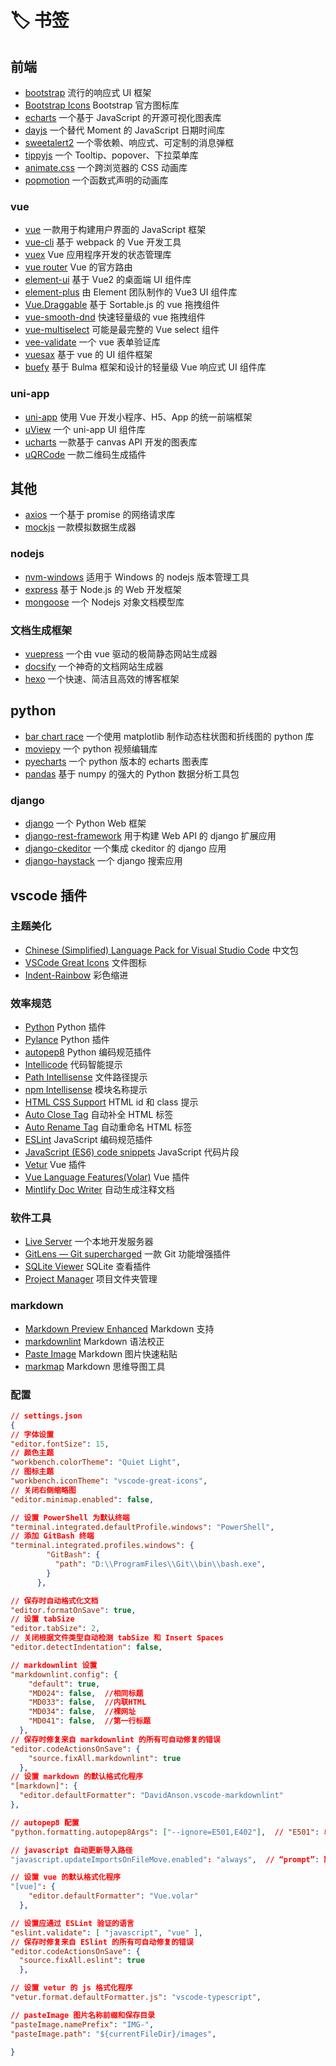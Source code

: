 # 🏷️ 书签

## 前端

- [bootstrap](https://github.com/twbs/bootstrap) 流行的响应式 UI 框架
- [Bootstrap Icons](https://github.com/twbs/icons) Bootstrap 官方图标库
- [echarts](https://github.com/apache/echarts) 一个基于 JavaScript 的开源可视化图表库
- [dayjs](https://github.com/iamkun/dayjs) 一个替代 Moment 的 JavaScript 日期时间库
- [sweetalert2](https://github.com/sweetalert2/sweetalert2) 一个零依赖、响应式、可定制的消息弹框
- [tippyjs](https://github.com/atomiks/tippyjs) 一个 Tooltip、popover、下拉菜单库
- [animate.css](https://github.com/animate-css/animate.css) 一个跨浏览器的 CSS 动画库
- [popmotion](https://github.com/Popmotion/popmotion) 一个函数式声明的动画库

### vue

- [vue](https://github.com/vuejs/vue) 一款用于构建用户界面的 JavaScript 框架
- [vue-cli](https://github.com/vuejs/vue-cli) 基于 webpack 的 Vue 开发工具
- [vuex](https://github.com/vuejs/vuex)  Vue 应用程序开发的状态管理库
- [vue router](https://github.com/vuejs/router) Vue 的官方路由
- [element-ui](https://github.com/ElemeFE/element) 基于 Vue2 的桌面端 UI 组件库
- [element-plus](https://github.com/element-plus/element-plus) 由 Element 团队制作的 Vue3 UI 组件库
- [Vue.Draggable](https://github.com/SortableJS/Vue.Draggable) 基于 Sortable.js 的 vue 拖拽组件
- [vue-smooth-dnd](https://github.com/kutlugsahin/vue-smooth-dnd) 快速轻量级的 vue 拖拽组件
- [vue-multiselect](https://github.com/shentao/vue-multiselect) 可能是最完整的 Vue select 组件
- [vee-validate](https://github.com/logaretm/vee-validate) 一个 vue 表单验证库
- [vuesax](https://github.com/lusaxweb/vuesax) 基于 vue 的 UI 组件框架
- [buefy](https://github.com/buefy/buefy) 基于 Bulma 框架和设计的轻量级 Vue 响应式 UI 组件库

### uni-app

- [uni-app](https://github.com/dcloudio/uni-app) 使用 Vue 开发小程序、H5、App 的统一前端框架
- [uView](https://github.com/umicro/uView2.0) 一个 uni-app UI 组件库
- [ucharts](https://www.ucharts.cn/v2/#/) 一款基于 canvas API 开发的图表库
- [uQRCode](https://github.com/Sansnn/uQRCode) 一款二维码生成插件

## 其他

- [axios](https://github.com/axios/axios) 一个基于 promise 的网络请求库
- [mockjs](https://github.com/nuysoft/Mock) 一款模拟数据生成器

### nodejs

- [nvm-windows](https://github.com/coreybutler/nvm-windows) 适用于 Windows 的 nodejs 版本管理工具
- [express](https://github.com/expressjs/express) 基于 Node.js 的 Web 开发框架
- [mongoose](https://github.com/Automattic/mongoose) 一个 Nodejs 对象文档模型库

### 文档生成框架

- [vuepress](https://github.com/vuejs/vuepress) 一个由 vue 驱动的极简静态网站生成器
- [docsify](https://github.com/docsifyjs/docsify) 一个神奇的文档网站生成器
- [hexo](https://github.com/hexojs/hexo) 一个快速、简洁且高效的博客框架

## python

- [bar chart race](https://github.com/dexplo/bar_chart_race) 一个使用 matplotlib 制作动态柱状图和折线图的 python 库
- [moviepy](https://github.com/Zulko/moviepy) 一个 python 视频编辑库
- [pyecharts](https://github.com/pyecharts/pyecharts) 一个 python 版本的 echarts 图表库
- [pandas](https://github.com/pandas-dev/pandas) 基于 numpy 的强大的 Python 数据分析工具包

### django

- [django](https://github.com/django/django) 一个 Python Web 框架
- [django-rest-framework](https://github.com/encode/django-rest-framework) 用于构建 Web API 的 django 扩展应用
- [django-ckeditor](https://github.com/django-ckeditor/django-ckeditor) 一个集成 ckeditor 的 django 应用
- [django-haystack](https://github.com/django-haystack/django-haystack) 一个 django 搜索应用

## vscode 插件

### 主题美化

- [Chinese (Simplified) Language Pack for Visual Studio Code](/book-mark/#vscode-插件) 中文包
- [VSCode Great Icons](/book-mark/#vscode-插件) 文件图标
- [Indent-Rainbow](/book-mark/#vscode-插件) 彩色缩进

### 效率规范

- [Python](/book-mark/#vscode-插件) Python 插件
- [Pylance](/book-mark/#vscode-插件) Python 插件
- [autopep8](/book-mark/#vscode-插件) Python 编码规范插件
- [Intellicode](/book-mark/#vscode-插件) 代码智能提示
- [Path Intellisense](/book-mark/#vscode-插件) 文件路径提示
- [npm Intellisense](/book-mark/#vscode-插件) 模块名称提示
- [HTML CSS Support](/book-mark/#vscode-插件) HTML id 和 class 提示
- [Auto Close Tag](/book-mark/#vscode-插件) 自动补全 HTML 标签
- [Auto Rename Tag](/book-mark/#vscode-插件) 自动重命名 HTML 标签
- [ESLint](/book-mark/#vscode-插件) JavaScript 编码规范插件
- [JavaScript (ES6) code snippets](/book-mark/#vscode-插件) JavaScript 代码片段
- [Vetur](/book-mark/#vscode-插件) Vue 插件
- [Vue Language Features(Volar)](/book-mark/#vscode-插件) Vue 插件
- [Mintlify Doc Writer](/book-mark/#vscode-插件) 自动生成注释文档

### 软件工具

- [Live Server](/book-mark/#vscode-插件) 一个本地开发服务器
- [GitLens — Git supercharged](/book-mark/#vscode-插件) 一款 Git 功能增强插件
- [SQLite Viewer](/book-mark/#vscode-插件) SQLite 查看插件
- [Project Manager](/book-mark/#vscode-插件) 项目文件夹管理

### markdown

- [Markdown Preview Enhanced](/book-mark/#vscode-插件) Markdown 支持
- [markdownlint](/book-mark/#vscode-插件) Markdown 语法校正
- [Paste Image](/book-mark/#vscode-插件) Markdown 图片快速粘贴
- [markmap](/book-mark/#vscode-插件) Markdown 思维导图工具

### 配置

``` json
// settings.json
{
// 字体设置
"editor.fontSize": 15,
// 颜色主题
"workbench.colorTheme": "Quiet Light",
// 图标主题
"workbench.iconTheme": "vscode-great-icons",
// 关闭右侧缩略图
"editor.minimap.enabled": false,

// 设置 PowerShell 为默认终端
"terminal.integrated.defaultProfile.windows": "PowerShell",
// 添加 GitBash 终端
"terminal.integrated.profiles.windows": {
        "GitBash": {
          "path": "D:\\ProgramFiles\\Git\\bin\\bash.exe",
        }
      },

// 保存时自动格式化文档
"editor.formatOnSave": true,
// 设置 tabSize
"editor.tabSize": 2,
// 关闭根据文件类型自动检测 tabSize 和 Insert Spaces
"editor.detectIndentation": false,

// markdownlint 设置
"markdownlint.config": {
    "default": true,
    "MD024": false,  //相同标题
    "MD033": false,  //内联HTML
    "MD034": false,  //裸网址
    "MD041": false,  //第一行标题
  },
// 保存时修复来自 markdownlint 的所有可自动修复的错误
"editor.codeActionsOnSave": {
    "source.fixAll.markdownlint": true
  },
// 设置 markdown 的默认格式化程序
"[markdown]": {
  "editor.defaultFormatter": "DavidAnson.vscode-markdownlint"
},

// autopep8 配置
"python.formatting.autopep8Args": ["--ignore=E501,E402"],  // "E501": 单行代码过长(字数超过79); "E402": 模块级导入不在文件顶部

// javascript 自动更新导入路径
"javascript.updateImportsOnFileMove.enabled": "always",  // “prompt”: 默认值，更新路径的时候询问; “never”: 不更新导入路径也不询问

// 设置 vue 的默认格式化程序
"[vue]": {
    "editor.defaultFormatter": "Vue.volar"
  },

// 设置应通过 ESLint 验证的语言
"eslint.validate": [ "javascript", "vue" ],
// 保存时修复来自 ESlint 的所有可自动修复的错误
"editor.codeActionsOnSave": {
  "source.fixAll.eslint": true
  },

// 设置 vetur 的 js 格式化程序
"vetur.format.defaultFormatter.js": "vscode-typescript",

// pasteImage 图片名称前缀和保存目录
"pasteImage.namePrefix": "IMG-",
"pasteImage.path": "${currentFileDir}/images",

}
```
